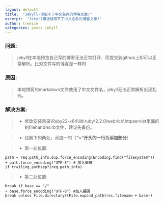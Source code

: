 ```yaml
---
layout: default
title:  "Jekyll-读取不了中文名称的博客文章!"
excerpt:  "Jekyll模板读取不了中文名称的博客文章!"
author: treeice
categories: posts jekyll
---
```

### 问题:
> jekyll在本地预览自己写的博客无法正常打开，而提交到github上却可以正常解析。比对文件写的博客是一样的

### 原因:
> 本地博客的markdown文件使用了中文文件名，jekyll无法正常解析出现乱码。 

### 解决方案:
> -  修改安装目录\Ruby22-x64\lib\ruby\2.2.0\webrick\httpservlet里面的的filehandler.rb文件，建议先备份。

> - 找到下列两处，添加一句（**“+“开头的一行为添加部分**）

> - 第一处位置:

    path = req.path_info.dup.force_encoding(Encoding.find("filesystem"))
    + path.force_encoding("UTF-8") # 加入编码
    if trailing_pathsep?(req.path_info)

> - 第二处位置:

    break if base == "/"
    + base.force_encoding("UTF-8") #加入編碼
    break unless File.directory?(File.expand_path(res.filename + base))


